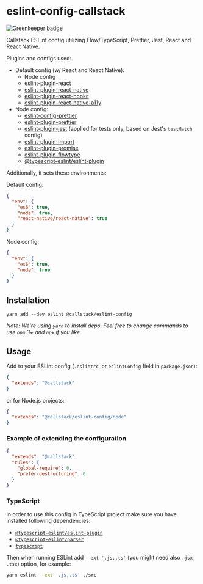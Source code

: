 # eslint-config-callstack

[![Greenkeeper badge](https://badges.greenkeeper.io/callstack/eslint-config-callstack.svg)](https://greenkeeper.io/)

Callstack ESLint config utilizing Flow/TypeScript, Prettier, Jest, React and React Native.

Plugins and configs used:

- Default config (w/ React and React Native):
  - Node config
  - [eslint-plugin-react](https://yarnpkg.com/en/package/eslint-plugin-react)
  - [eslint-plugin-react-native](https://yarnpkg.com/en/package/eslint-plugin-react-native)
  - [eslint-plugin-react-hooks](https://yarnpkg.com/en/package/eslint-plugin-react-hooks)
  - [eslint-plugin-react-native-a11y](https://classic.yarnpkg.com/en/package/eslint-plugin-react-native-a11y)
- Node config:
  - [eslint-config-prettier](https://yarnpkg.com/en/package/eslint-config-prettier)
  - [eslint-plugin-prettier](https://yarnpkg.com/en/package/eslint-plugin-prettier)
  - [eslint-plugin-jest](https://yarnpkg.com/en/package/eslint-plugin-jest) (applied for tests only, based on Jest's `testMatch` config)
  - [eslint-plugin-import](https://yarnpkg.com/en/package/eslint-plugin-import)
  - [eslint-plugin-promise](https://yarnpkg.com/en/package/eslint-plugin-promise)
  - [eslint-plugin-flowtype](https://yarnpkg.com/en/package/eslint-plugin-flowtype)
  - [@typescript-eslint/eslint-plugin](https://yarnpkg.com/en/package/@typescript-eslint/eslint-plugin)

Additionally, it sets these environments:

Default config:

```json
{
  "env": {
    "es6": true,
    "node": true,
    "react-native/react-native": true
  }
}
```

Node config:

```json
{
  "env": {
    "es6": true,
    "node": true
  }
}
```

## Installation

```
yarn add --dev eslint @callstack/eslint-config
```

_Note: We're using `yarn` to install deps. Feel free to change commands to use `npm` 3+ and `npx` if you like_

## Usage

Add to your ESLint config (`.eslintrc`, or `eslintConfig` field in `package.json`):

```json
{
  "extends": "@callstack"
}
```

or for Node.js projects:

```json
{
  "extends": "@callstack/eslint-config/node"
}
```

### Example of extending the configuration

```json
{
  "extends": "@callstack",
  "rules": {
    "global-require": 0,
    "prefer-destructuring": 0
  }
}
```

### TypeScript

In order to use this config in TypeScript project make sure you have installed following dependencies:

- [`@typescript-eslint/eslint-plugin`](https://yarnpkg.com/en/package/@typescript-eslint/eslint-plugin)
- [`@typescript-eslint/parser`](https://yarnpkg.com/en/package/@typescript-eslint/parser)
- [`typescript`](https://yarnpkg.com/en/package/typescript)

Then when running ESLint add `--ext '.js,.ts'` (you might need also `.jsx, .tsx`) option, for example:

```bash
yarn eslint --ext '.js,.ts' ./src
```
